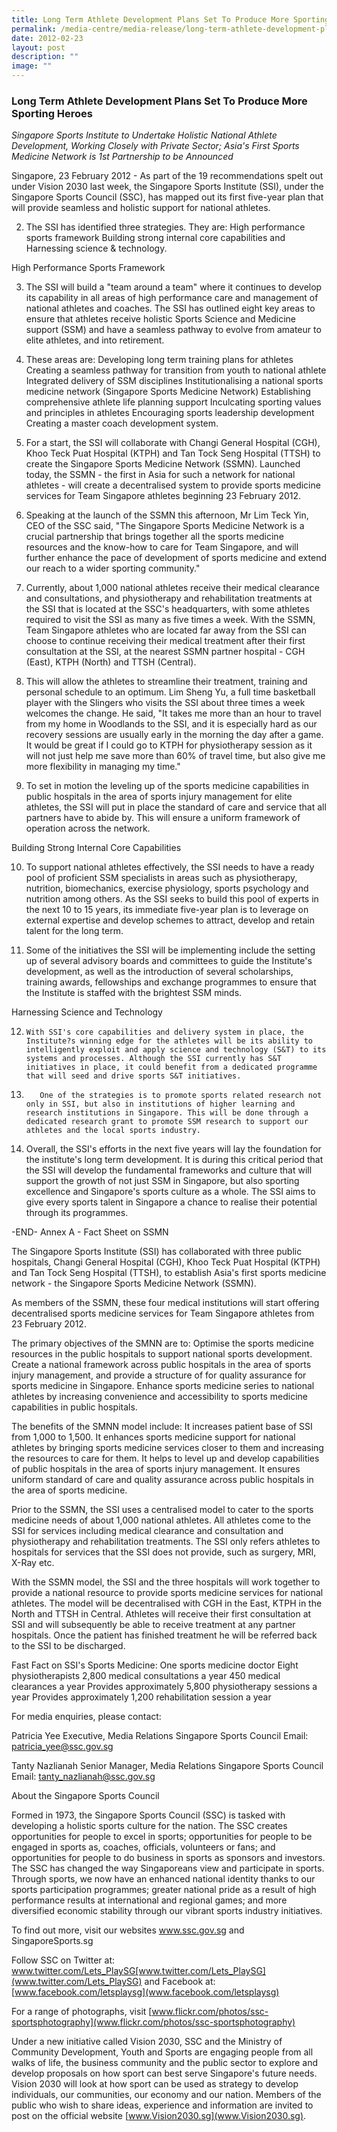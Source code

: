 ```yaml
---
title: Long Term Athlete Development Plans Set To Produce More Sporting Heroes
permalink: /media-centre/media-release/long-term-athlete-development-plans-set-to-produce-more-sporting-heroes/
date: 2012-02-23
layout: post
description: ""
image: ""
---
```

### **Long Term Athlete Development Plans Set To Produce More Sporting Heroes**

*Singapore Sports Institute to Undertake Holistic National Athlete Development, Working Closely with Private Sector; Asia's First Sports Medicine Network is 1st Partnership to be Announced*

Singapore, 23 February 2012 - As part of the 19 recommendations spelt out under Vision 2030 last week, the Singapore Sports Institute (SSI), under the Singapore Sports Council (SSC), has mapped out its first five-year plan that will provide seamless and holistic support for national athletes.

2. The SSI has identified three strategies. They are:
High performance sports framework
Building strong internal core capabilities and
Harnessing science & technology.

High Performance Sports Framework

3. The SSI will build a "team around a team" where it continues to develop its capability in all areas of high performance care and management of national athletes and coaches. The SSI has outlined eight key areas to ensure that athletes receive holistic Sports Science and Medicine support (SSM) and have a seamless pathway to evolve from amateur to elite athletes, and into retirement.

4. These areas are:
Developing long term training plans for athletes
Creating a seamless pathway for transition from youth to national athlete
Integrated delivery of SSM disciplines
Institutionalising a national sports medicine network (Singapore Sports Medicine Network)
Establishing comprehensive athlete life planning support
Inculcating sporting values and principles in athletes
Encouraging sports leadership development
Creating a master coach development system.

5. For a start, the SSI will collaborate with Changi General Hospital (CGH), Khoo Teck Puat Hospital (KTPH) and Tan Tock Seng Hospital (TTSH) to create the Singapore Sports Medicine Network (SSMN). Launched today, the SSMN - the first in Asia for such a network for national athletes - will create a decentralised system to provide sports medicine services for Team Singapore athletes beginning 23 February 2012.

6. Speaking at the launch of the SSMN this afternoon, Mr Lim Teck Yin, CEO of the SSC said, "The Singapore Sports Medicine Network is a crucial partnership that brings together all the sports medicine resources and the know-how to care for Team Singapore, and will further enhance the pace of development of sports medicine and extend our reach to a wider sporting community."

7. Currently, about 1,000 national athletes receive their medical clearance and consultations, and physiotherapy and rehabilitation treatments at the SSI that is located at the SSC's headquarters, with some athletes required to visit the SSI as many as five times a week. With the SSMN, Team Singapore athletes who are located far away from the SSI can choose to continue receiving their medical treatment after their first consultation at the SSI, at the nearest SSMN partner hospital - CGH (East), KTPH (North) and TTSH (Central).

8. This will allow the athletes to streamline their treatment, training and personal schedule to an optimum. Lim Sheng Yu, a full time basketball player with the Slingers who visits the SSI about three times a week welcomes the change. He said, "It takes me more than an hour to travel from my home in Woodlands to the SSI, and it is especially hard as our recovery sessions are usually early in the morning the day after a game. It would be great if I could go to KTPH for physiotherapy session as it will not just help me save more than 60% of travel time, but also give me more flexibility in managing my time."

9. To set in motion the leveling up of the sports medicine capabilities in public hospitals in the area of sports injury management for elite athletes, the SSI will put in place the standard of care and service that all partners have to abide by. This will ensure a uniform framework of operation across the network.

Building Strong Internal Core Capabilities

10. To support national athletes effectively, the SSI needs to have a ready pool of proficient SSM specialists in areas such as physiotherapy, nutrition, biomechanics, exercise physiology, sports psychology and nutrition among others. As the SSI seeks to build this pool of experts in the next 10 to 15 years, its immediate five-year plan is to leverage on external expertise and develop schemes to attract, develop and retain talent for the long term.

11. Some of the initiatives the SSI will be implementing include the setting up of several advisory boards and committees to guide the Institute's development, as well as the introduction of several scholarships, training awards, fellowships and exchange programmes to ensure that the Institute is staffed with the brightest SSM minds.

Harnessing Science and Technology

12.     With SSI's core capabilities and delivery system in place, the Institute?s winning edge for the athletes will be its ability to intelligently exploit and apply science and technology (S&T) to its systems and processes. Although the SSI currently has S&T initiatives in place, it could benefit from a dedicated programme that will seed and drive sports S&T initiatives.

13.        One of the strategies is to promote sports related research not only in SSI, but also in institutions of higher learning and research institutions in Singapore. This will be done through a dedicated research grant to promote SSM research to support our athletes and the local sports industry.

14. Overall, the SSI's efforts in the next five years will lay the foundation for the institute's long term development. It is during this critical period that the SSI will develop the fundamental frameworks and culture that will support the growth of not just SSM in Singapore, but also sporting excellence and Singapore's sports culture as a whole. The SSI aims to give every sports talent in Singapore a chance to realise their potential through its programmes.

-END-
Annex A - Fact Sheet on SSMN

The Singapore Sports Institute (SSI) has collaborated with three public hospitals, Changi General Hospital (CGH), Khoo Teck Puat Hospital (KTPH) and Tan Tock Seng Hospital (TTSH), to establish Asia's first sports medicine network - the Singapore Sports Medicine Network (SSMN).

As members of the SSMN, these four medical institutions will start offering decentralised sports medicine services for Team Singapore athletes from 23 February 2012.

The primary objectives of the SMNN are to:
Optimise the sports medicine resources in the public hospitals to support national sports development.
Create a national framework across public hospitals in the area of sports injury management, and provide a structure of for quality assurance for sports medicine in Singapore.
Enhance sports medicine series to national athletes by increasing convenience and accessibility to sports medicine capabilities in public hospitals.

The benefits of the SMNN model include:
It increases patient base of SSI from 1,000 to 1,500.
It enhances sports medicine support for national athletes by bringing sports medicine services closer to them and increasing the resources to care for them.
It helps to level up and develop capabilities of public hospitals in the area of sports injury management.
It ensures uniform standard of care and quality assurance across public hospitals in the area of sports medicine.

Prior to the SSMN, the SSI uses a centralised model to cater to the sports medicine needs of about 1,000 national athletes. All athletes come to the SSI for services including medical clearance and consultation and physiotherapy and rehabilitation treatments. The SSI only refers athletes to hospitals for services that the SSI does not provide, such as surgery, MRI, X-Ray etc.

With the SSMN model, the SSI and the three hospitals will work together to provide a national resource to provide sports medicine services for national athletes. The model will be decentralised with CGH in the East, KTPH in the North and TTSH in Central. Athletes will receive their first consultation at SSI and will subsequently be able to receive treatment at any partner hospitals. Once the patient has finished treatment he will be referred back to the SSI to be discharged.

Fast Fact on SSI's Sports Medicine:
One sports medicine doctor
Eight physiotherapists
2,800 medical consultations a year
450 medical clearances a year
Provides approximately 5,800 physiotherapy sessions a year
Provides approximately 1,200 rehabilitation session a year

For media enquiries, please contact:

Patricia Yee
Executive, Media Relations
Singapore Sports Council
Email: patricia_yee@ssc.gov.sg

Tanty Nazlianah
Senior Manager, Media Relations
Singapore Sports Council
Email: tanty_nazlianah@ssc.gov.sg


About the Singapore Sports Council

Formed in 1973, the Singapore Sports Council (SSC) is tasked with developing a holistic sports culture for the nation. The SSC creates opportunities for people to excel in sports; opportunities for people to be engaged in sports as, coaches, officials, volunteers or fans; and opportunities for people to do business in sports as sponsors and investors. The SSC has changed the way Singaporeans view and participate in sports. Through sports, we now have an enhanced national identity thanks to our sports participation programmes; greater national pride as a result of high performance results at international and regional games; and more diversified economic stability through our vibrant sports industry initiatives.

To find out more, visit our websites www.ssc.gov.sg and SingaporeSports.sg

Follow SSC on Twitter at: www.twitter.com/Lets_PlaySG[www.twitter.com/Lets_PlaySG](www.twitter.com/Lets_PlaySG) and Facebook at: [www.facebook.com/letsplaysg](www.facebook.com/letsplaysg)

For a range of photographs, visit [www.flickr.com/photos/ssc-sportsphotography](www.flickr.com/photos/ssc-sportsphotography)

Under a new initiative called Vision 2030, SSC and the Ministry of Community Development, Youth and Sports are engaging people from all walks of life, the business community and the public sector to explore and develop proposals on how sport can best serve Singapore's future needs. Vision 2030 will look at how sport can be used as strategy to develop individuals, our communities, our economy and our nation. Members of the public who wish to share ideas, experience and information are invited to post on the official website [www.Vision2030.sg](www.Vision2030.sg).
